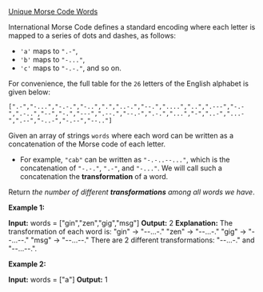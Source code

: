 [Unique Morse Code Words](https://leetcode.com/problems/unique-morse-code-words/)

International Morse Code defines a standard encoding where each letter is mapped to a series of dots and dashes, as follows:

-   `'a'`  maps to  `".-"`,
-   `'b'`  maps to  `"-..."`,
-   `'c'`  maps to  `"-.-."`, and so on.

For convenience, the full table for the  `26`  letters of the English alphabet is given below:

`[".-","-...","-.-.","-..",".","..-.","--.","....","..",".---","-.-",".-..","--","-.","---",".--.","--.-",".-.","...","-","..-","...-",".--","-..-","-.--","--.."]`

Given an array of strings  `words`  where each word can be written as a concatenation of the Morse code of each letter.

-   For example,  `"cab"`  can be written as  `"-.-..--..."`, which is the concatenation of  `"-.-."`,  `".-"`, and  `"-..."`. We will call such a concatenation the  **transformation**  of a word.

Return  _the number of different  **transformations**  among all words we have_.


**Example 1:**

**Input:** words = ["gin","zen","gig","msg"]
**Output:** 2
**Explanation:** The transformation of each word is:
"gin" -> "--...-."
"zen" -> "--...-."
"gig" -> "--...--."
"msg" -> "--...--."
There are 2 different transformations: "--...-." and "--...--.".

**Example 2:**

**Input:** words = ["a"]
**Output:** 1